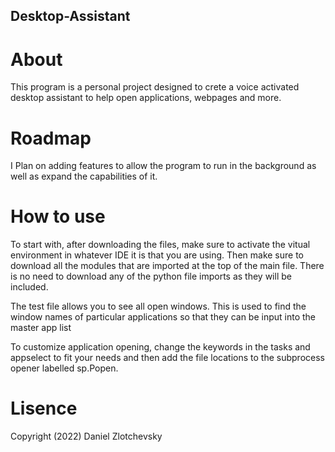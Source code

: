 ## Desktop-Assistant

# About
This program is a personal project designed to crete a voice activated desktop assistant to help open applications, webpages and more.

# Roadmap
I Plan on adding features to allow the program to run in the background as well as expand the capabilities of it.

# How to use
To start with, after downloading the files, make sure to activate the vitual environment in whatever IDE it is that you are using. 
Then make sure to download all the modules that are imported at the top of the main file. There is no need to download any of the 
python file imports as they will be included.

The test file allows you to see all open windows. This is used to find the window names of particular applications so that they can be input into the master app list

To customize application opening, change the keywords in the tasks and appselect to fit your needs and then add the file locations to
the subprocess opener labelled sp.Popen.

# Lisence
Copyright (2022) Daniel Zlotchevsky

